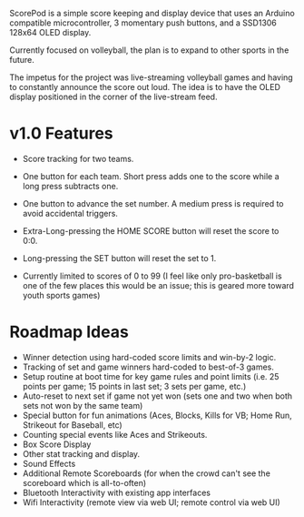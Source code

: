 ScorePod is a simple score keeping and display device that uses an Arduino compatible microcontroller, 3 momentary push buttons, and a SSD1306 128x64 OLED display.

Currently focused on volleyball, the plan is to expand to other sports in the future.

The impetus for the project was live-streaming volleyball games and having to constantly announce the score out loud. The idea is to have the OLED display positioned in the corner of the live-stream feed.

v1.0 Features
=====================
* Score tracking for two teams.
* One button for each team.  Short press adds one to the score while a long press subtracts one.
* One button to advance the set number.  A medium press is required to avoid accidental triggers.

* Extra-Long-pressing the HOME SCORE button will reset the score to 0:0.
* Long-pressing the SET button will reset the set to 1.
* Currently limited to scores of 0 to 99 (I feel like only pro-basketball is one of the few places this would be an issue; this is geared more toward youth sports games)

Roadmap Ideas
======================
* Winner detection using hard-coded score limits and win-by-2 logic.
* Tracking of set and game winners hard-coded to best-of-3 games.
* Setup routine at boot time for key game rules and point limits (i.e. 25 points per game; 15 points in last set; 3 sets per game, etc.)
* Auto-reset to next set if game not yet won (sets one and two when both sets not won by the same team)
* Special button for fun animations (Aces, Blocks, Kills for VB; Home Run, Strikeout for Baseball, etc)
* Counting special events like Aces and Strikeouts.
* Box Score Display
* Other stat tracking and display.
* Sound Effects
* Additional Remote Scoreboards (for when the crowd can't see the scoreboard which is all-to-often)
* Bluetooth Interactivity with existing app interfaces
* Wifi Interactivity (remote view via web UI; remote control via web UI)
